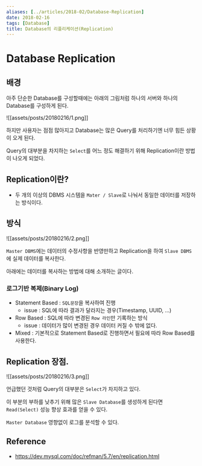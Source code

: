 ```yaml
---
aliases: [../articles/2018-02/Database-Replication]
date: 2018-02-16
tags: [Database]
title: Database의 리플리케이션(Replication)
---
```

# Database Replication
## 배경
아주 단순한 Database를 구성할때에는 아래의 그림처럼 하나의 서버와 하나의 Database를 구성하게 된다.

![[assets/posts/20180216/1.png]]

하지만 사용자는 점점 많아지고 Database는 많은 Query를 처리하기엔 너무 힘든 상황이 오게 된다.

Query의 대부분을 차지하는 `Select`를 어느 정도 해결하기 위해 Replication이란 방법이 나오게 되었다.

## Replication이란?
- 두 개의 이상의 DBMS 시스템을 `Mater / Slave`로 나눠서 동일한 데이터를 저장하는 방식이다.

## 방식
![[assets/posts/20180216/2.png]]

`Master DBMS`에는 데이터의 수정사항을 반영만하고 Replication을 하여 `Slave DBMS`에 실제 데이터를 복사한다.

아래에는 데이터를 복사하는 방법에 대해 소개하는 글이다.

### 로그기반 복제(Binary Log)
- Statement Based : `SQL문장`을 복사하여 진행
  - issue : SQL에 따라 결과가 달라지는 경우(Timestamp, UUID, ...)
- Row Based : SQL에 따라 변경된 `Row 라인`만 기록하는 방식
  - issue : 데이터가 많이 변경된 경우 데이터 커질 수 밖에 없다.
- Mixed : 기본적으로 Statement Based로 진행하면서 필요에 따라 Row Based를 사용한다.

## Replication 장점.
![[assets/posts/20180216/3.png]]

언급했던 것처럼 Query의 대부분은 `Select`가 차지하고 있다.

이 부분의 부하를 낮추기 위해 많은 `Slave Database`를 생성하게 된다면 `Read(Select)` 성능 향상 효과를 얻을 수 있다.

`Master Database` 영향없이 로그를 분석할 수 있다.

## Reference
- <https://dev.mysql.com/doc/refman/5.7/en/replication.html>
